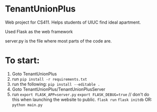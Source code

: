 # TenantUnionPlus
Web project for CS411. Helps students of UIUC find ideal apartment.

Used Flask as the web framework

server.py is the file where most parts of the code are.


# To start:
<!-- 0. run
    `source .bashrc`
    `export LC_ALL=en_US.utf-8`
    `export LANG=en_US.utf-8` -->
1. Goto TenantUnionPlus
2. run
    <!-- `npm -g install phantomjs-prebuilt` -->
    `pip install -r requirements.txt`
3. run the following:
    `pip install --editable .`
4. Goto TenantUnionPlus/TenantUnionPlusServer
5. run
    `export FLASK_APP=server.py`
    `export FLASK_DEBUG=true` // don't do this when launching the website to public.
    `flask run`
    `flask initdb`
OR: `python main.py`
